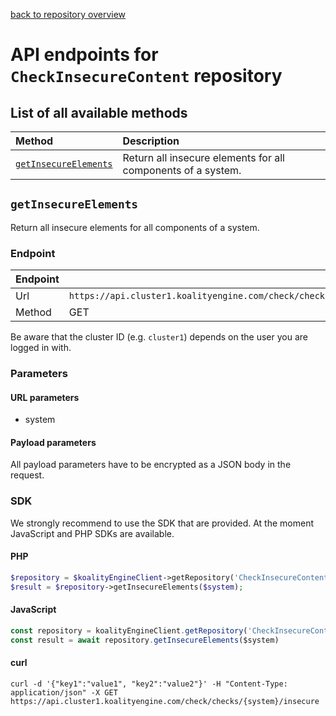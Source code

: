 [back to repository overview](../RepositoryOverviews.md)
# API endpoints for `CheckInsecureContent` repository

## List of all available methods

| Method                                        | Description                                                            |
|:----------------------------------------------|:-----------------------------------------------------------------------|
| [`getInsecureElements`](#getinsecureelements) | Return all insecure elements for all components of a system. |


## `getInsecureElements`

Return all insecure elements for all components of a system.

### Endpoint
| Endpoint |                                                                       |
|:---------|:----------------------------------------------------------------------|
| Url      | ```https://api.cluster1.koalityengine.com/check/checks/{system}/insecure```|
| Method   | GET                                      |

Be aware that the cluster ID (e.g. `cluster1`) depends on the user you are logged in with.

### Parameters

#### URL parameters
 - system

#### Payload parameters

All payload parameters have to be encrypted as a JSON body in the request.


### SDK

We strongly recommend to use the SDK that are provided. At the moment JavaScript and PHP SDKs are available.

#### PHP
```php
$repository = $koalityEngineClient->getRepository('CheckInsecureContent');
$result = $repository->getInsecureElements($system);
```

#### JavaScript

```javascript
const repository = koalityEngineClient.getRepository('CheckInsecureContent')
const result = await repository.getInsecureElements($system)
```

#### curl

```shell
curl -d '{"key1":"value1", "key2":"value2"}' -H "Content-Type: application/json" -X GET https://api.cluster1.koalityengine.com/check/checks/{system}/insecure
```

